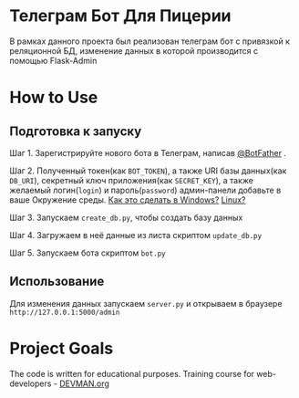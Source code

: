 ﻿# Телеграм Бот Для Пицерии

В рамках данного проекта был реализован телеграм бот с привязкой к реляционной БД, изменение данных в которой производится с помощью Flask-Admin

# How to Use

## Подготовка к запуску

Шаг 1. Зарегистрируйте нового бота в Телеграм, написав [@BotFather](https://telegram.me/botfather) .

Шаг 2. Полученный токен(как `BOT_TOKEN`), а также URI базы данных(как `DB_URI`), секретный ключ приложения(как `SECRET_KEY`), а также желаемый логин(`login`) и пароль(`password`) админ-панели добавьте в ваше Окружение среды. [Как это сделать в Windows?](http://ru.stackoverflow.com/questions/153628/%D0%9A%D0%B0%D0%BA-%D0%B4%D0%BE%D0%B1%D0%B0%D0%B2%D0%B8%D1%82%D1%8C-%D0%B2-%D0%BF%D0%B5%D1%80%D0%B5%D0%BC%D0%B5%D0%BD%D0%BD%D1%83%D1%8E-%D0%BE%D0%BA%D1%80%D1%83%D0%B6%D0%B5%D0%BD%D0%B8%D1%8F-path-%D0%BF%D1%83%D1%82%D1%8C) [Linux?](http://ru.stackoverflow.com/questions/228/%D0%9A%D0%B0%D0%BA-%D1%83%D1%81%D1%82%D0%B0%D0%BD%D0%BE%D0%B2%D0%B8%D1%82%D1%8C-%D0%BF%D0%B5%D1%80%D0%B5%D0%BC%D0%B5%D0%BD%D0%BD%D1%83%D1%8E-%D0%BE%D0%BA%D1%80%D1%83%D0%B6%D0%B5%D0%BD%D0%B8%D1%8F-%D0%B2-linux-unix)

Шаг 3. Запускаем `create_db.py`, чтобы создать базу данных

Шаг 4. Загружаем в неё данные из листа скриптом `update_db.py`

Шаг 5. Запускаем бота скриптом `bot.py`

## Использование

 Для изменения данных запускаем `server.py` и открываем в браузере `http://127.0.0.1:5000/admin`

# Project Goals

The code is written for educational purposes. Training course for web-developers - [DEVMAN.org](https://devman.org)
